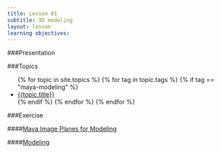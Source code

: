 ```yaml
---
title: Lesson 01
subtitle: 3D modeling
layout: lesson
learning objectives:
---
```


###Presentation

###Topics
<ul>
 {% for topic in site.topics %}
   {% for tag in topic.tags %}
       {% if tag == "maya-modeling" %}
           <li><a href="{{ topic.url | prepend: site.baseurl }}">{{topic.title}}</a></li>
        {% endif %}
   {% endfor %}
 {% endfor %}
</ul>

###Exercise

####<a href="/3d-digital-art-and-design--oer/exercises/maya-image-planes-for-modeling/maya-image-planes-for-modeling.html"><span class="exercise-title">Maya Image Planes for Modeling</span></a>

####<a href="/3d-digital-art-and-design--oer/exercises/maya-modeling/maya-modeling.html"><span class="exercise-title">Modeling</span></a>
